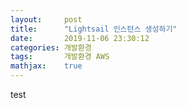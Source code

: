 ```yaml
---
layout:     post
title:      "Lightsail 인스턴스 생성하기"
date:       2019-11-06 23:30:12
categories: 개발환경
tags:       개발환경 AWS
mathjax:    true
---
```


test